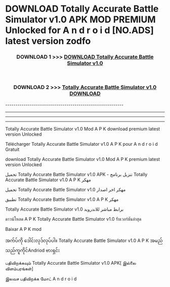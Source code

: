 # DOWNLOAD Totally Accurate Battle Simulator v1.0  APK MOD PREMIUM Unlocked for A n d r o i d [NO.ADS] latest version zodfo 



<div align="center">

<h3>DOWNLOAD 1 >>> <a href="https://getmod2.web.app/?judul=Totally Accurate Battle Simulator v1.0 ">DOWNLOAD Totally Accurate Battle Simulator v1.0 </a></h3><br>

<h3>DOWNLOAD 2 >>> <a href="https://getmod2.web.app/?judul=Totally Accurate Battle Simulator v1.0 ">Totally Accurate Battle Simulator v1.0  DOWNLOAD </a></h3>

</div>
----------------------------------------------------------

----------------------------------------------------------

----------------------------------------------------------

----------------------------------------------------------

Totally Accurate Battle Simulator v1.0  Mod A P K download premium latest version Unlocked

Télécharger Totally Accurate Battle Simulator v1.0  A P K pour A n d r o i d Gratuit

download Totally Accurate Battle Simulator v1.0  Mod A P K premium latest version Unlocked

تحميل Totally Accurate Battle Simulator v1.0  APK - تنزيل برنامج Totally Accurate Battle Simulator v1.0  A P K مهكر

تحميل Totally Accurate Battle Simulator v1.0  مهكر اخر اصدار

تطبيق Totally Accurate Battle Simulator v1.0  A P K مهكر

Totally Accurate Battle Simulator v1.0  برابط مباشر للاندرويد

ดาวน์โหลด A P K Totally Accurate Battle Simulator v1.0  รับเวอร์ชันล่าสุด

Baixar A P K mod

အက်ပ်ကို ဒေါင်းလုဒ်လုပ်ပါ။ Totally Accurate Battle Simulator v1.0  A P K အမည်သည်ကူကိုင်Andriod ဗားရှင်း

பதிவிறக்கவும் Totally Accurate Battle Simulator v1.0  APK[ இல்லை விளம்பரங்கள்] 
 
இலவச பதிவிறக்க மோட் A n d r o i d



